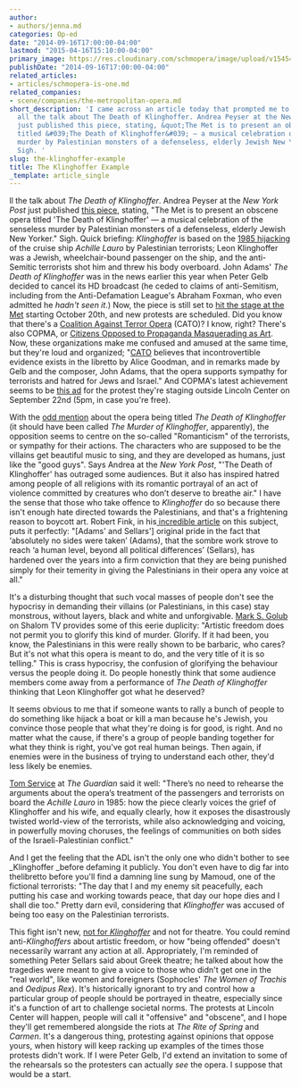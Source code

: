 ```yaml
---
author:
- authors/jenna.md
categories: Op-ed
date: "2014-09-16T17:00:00-04:00"
lastmod: "2015-04-16T15:10:00-04:00"
primary_image: https://res.cloudinary.com/schmopera/image/upload/v1545409169/media/webhook-uploads/1429211300636/Klinghoffer-1.jpg.jpg
publishDate: "2014-09-16T17:00:00-04:00"
related_articles:
- articles/schmopera-is-one.md
related_companies:
- scene/companies/the-metropolitan-opera.md
short_description: 'I came across an article today that prompted me to weigh in on
  all the talk about The Death of Klinghoffer. Andrea Peyser at the New York Post
  just published this piece, stating, &quot;The Met is to present an obscene opera
  titled &#039;The Death of Klinghoffer&#039; — a musical celebration of the senseless
  murder by Palestinian monsters of a defenseless, elderly Jewish New Yorker.&quot;
  Sigh. '
slug: the-klinghoffer-example
title: The Klinghoffer Example
_template: article_single
---
```


ll the talk about _The Death of Klinghoffer_. Andrea Peyser at the _New York Post_ just published [this piece](http://nypost.com/2014/09/15/the-met-operas-new-musical-celebration-promoting-bigotry/), stating, "The Met is to present an obscene opera titled 'The Death of Klinghoffer' — a musical celebration of the senseless murder by Palestinian monsters of a defenseless, elderly Jewish New Yorker." Sigh. Quick briefing: _Klinghoffer_ is based on the [1985 hijacking](http://en.wikipedia.org/wiki/Achille_Lauro_hijacking) of the cruise ship _Achille Lauro_ by Palestinian terrorists; Leon Klinghoffer was a Jewish, wheelchair-bound passenger on the ship, and the anti-Semitic terrorists shot him and threw his body overboard. John Adams' _The Death of Klinghoffer_ was in the news earlier this year when Peter Gelb decided to cancel its HD broadcast (he ceded to claims of anti-Semitism, including from the Anti-Defamation League's Abraham Foxman, who even admitted he _hadn't seen it_.) Now, the piece is still set to [hit the stage at the Met](http://www.metopera.org/opera/the-death-of-klinghoffer-adams-tickets) starting October 20th, and new protests are scheduled.
Did you know that there's a [Coalition Against Terror Opera](http://www.bcjewishlink.com/index.php?option=com_content&view=article&id=4771:the-coalition-against-terror-opera-cato-calls-for-protest-at-the-met&catid=150:news&Itemid=562) (CATO)? I know, right? There's also COPMA, or [Citizens Opposed to Propaganda Masquerading as Art](http://www.copma.net/). Now, these organizations make me confused and amused at the same time, but they're loud and organized; "[CATO](http://schmopera.com/wp-admin/CATO%20believes%20that%20incontrovertible%20evidence%20exists%20in%20the%20libretto%20by%20Alice%20Goodman,%20and%20in%20remarks%20made%20by%20Gelb%20and%20the%20composer,%20John%20Adams,%20that%20the%20opera%20supports%20sympathy%20for%20terrorists%20and%20hatred%20for%20Jews%20and%20Israel.) believes that incontrovertible evidence exists in the libretto by Alice Goodman, and in remarks made by Gelb and the composer, John Adams, that the opera supports sympathy for terrorists and hatred for Jews and Israel." And COPMA's latest achievement seems to be [this ad](http://www.copma.net/wp-content/uploads/2014/09/COPMA_Ad_Klinghoffer2.pdf) for the protest they're staging outside Lincoln Center on September 22nd (5pm, in case you're free).

With the [odd mention](http://www.youtube.com/watch?v=HqLrrGFPL9w&t=2m33s) about the opera being titled _The Death of Klinghoffer_ (it should have been called _The Murder of Klinghoffer_, apparently), the opposition seems to centre on the so-called "Romanticism" of the terrorists, or sympathy for their actions. The characters who are supposed to be the villains get beautiful music to sing, and they are developed as humans, just like the "good guys". Says Andrea at the _New York Post_, "'The Death of Klinghoffer' has outraged some audiences. But it also has inspired hatred among people of all religions with its romantic portrayal of an act of violence committed by creatures who don’t deserve to breathe air." I have the sense that those who take offence to _Klinghoffer_ do so because there isn't enough hate directed towards the Palestinians, and that's a frightening reason to boycott art. Robert Fink, in his[ incredible article](https://www.academia.edu/441205/Klinghoffer_in_Brooklyn_Heights) on this subject, puts it perfectly: "[Adams' and Sellars'] original pride in the fact that ‘absolutely no sides were taken’ (Adams), that the sombre work strove to reach ‘a human level, beyond all political differences’ (Sellars), has hardened over the years into a ﬁrm conviction that they are being punished simply for their temerity in giving the Palestinians in their opera any voice at all."

It's a disturbing thought that such vocal masses of people don't see the hypocrisy in demanding their villains (or Palestinians, in this case) stay monstrous, without layers, black and white and unforgivable. [Mark S. Golub](http://www.youtube.com/watch?v=HqLrrGFPL9w&t=27m59s) on Shalom TV provides some of this eerie duplicity: "Artistic freedom does not permit you to glorify this kind of murder. Glorify. If it had been, you know, the Palestinians in this were really shown to be barbaric, who cares? But it's not what this opera is meant to do, and the very title of it is so telling." This is crass hypocrisy, the confusion of glorifying the behaviour versus the people doing it. Do people honestly think that some audience members come away from a performance of _The Death of Klinghoffer_ thinking that Leon Klinghoffer got what he deserved?

It seems obvious to me that if someone wants to rally a bunch of people to do something like hijack a boat or kill a man because he's Jewish, you convince those people that what they're doing is for good, is right. And no matter what the cause, if there's a group of people banding together for what they think is right, you've got real human beings. Then again, if enemies were in the business of trying to understand each other, they'd less likely be enemies.

[Tom Service](http://www.theguardian.com/music/tomserviceblog/2014/jun/18/the-death-of-klinghoffer-if-john-adams-opera-isnt-anti-semitic-how-can-it-fan-anti-semitism) at _The Guardian_ said it well: "There’s no need to rehearse the arguments about the opera’s treatment of the passengers and terrorists on board the _Achille Lauro_ in 1985: how the piece clearly voices the grief of Klinghoffer and his wife, and equally clearly, how it exposes the disastrously twisted world-view of the terrorists, while also acknowledging and voicing, in powerfully moving choruses, the feelings of communities on both sides of the Israeli-Palestinian conflict."

And I get the feeling that the ADL isn't the only one who didn't bother to see _Klinghoffer _before defaming it publicly. You don't even have to dig far into thelibretto before you'll find a damning line sung by Mamoud, one of the fictional terrorists: "The day that I and my enemy sit peacefully, each putting his case and working towards peace, that day our hope dies and I shall die too." Pretty darn evil, considering that _Klinghoffer_ was accused of being too easy on the Palestinian terrorists.

This fight isn't new, [not for _Klinghoffer_](https://www.youtube.com/watch?v=c81s3FwSaaY) and not for theatre. You could remind anti-_Klinghoffers_ about artistic freedom, or how "being offended" doesn't necessarily warrant any action at all. Appropriately, I'm reminded of something Peter Sellars said about Greek theatre; he talked about how the tragedies were meant to give a voice to those who didn't get one in the "real world", like women and foreigners (Sophocles' _The Women of Trachis_ and _Oedipus Rex_). It's historically ignorant to try and control how a particular group of people should be portrayed in theatre, especially since it's a function of art to challenge societal norms. The protests at Lincoln Center will happen, people will call it "offensive" and "obscene", and I hope they'll get remembered alongside the riots at _The Rite of Spring_ and _Carmen_. It's a dangerous thing, protesting against opinions that oppose yours, when history will keep racking up examples of the times those protests didn't work. If I were Peter Gelb, I'd extend an invitation to some of the rehearsals so the protesters can actually _see_ the opera. I suppose that would be a start.
